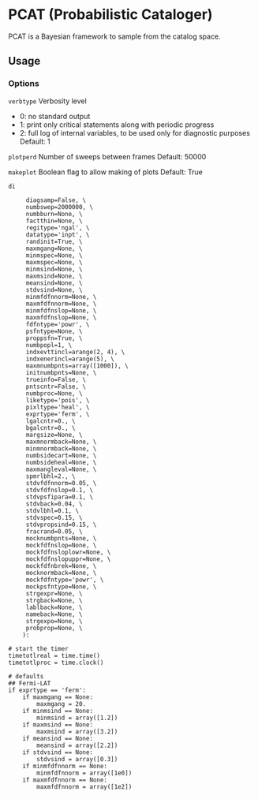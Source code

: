 # PCAT (Probabilistic Cataloger)

PCAT is a Bayesian framework to sample from the catalog space. 

## Usage

### Options
`verbtype`
Verbosity level
- 0: no standard output
- 1: print only critical statements along with periodic progress
- 2: full log of internal variables, to be used only for diagnostic purposes
Default: 1

`plotperd`
Number of sweeps between frames
Default: 50000

`makeplot`
Boolean flag to allow making of plots
Default: True

`di`


         diagsamp=False, \
         numbswep=2000000, \
         numbburn=None, \
         factthin=None, \
         regitype='ngal', \
         datatype='inpt', \
         randinit=True, \
         maxmgang=None, \
         minmspec=None, \
         maxmspec=None, \
         minmsind=None, \
         maxmsind=None, \
         meansind=None, \
         stdvsind=None, \
         minmfdfnnorm=None, \
         maxmfdfnnorm=None, \
         minmfdfnslop=None, \
         maxmfdfnslop=None, \
         fdfntype='powr', \
         psfntype=None, \
         proppsfn=True, \
         numbpopl=1, \
         indxevttincl=arange(2, 4), \
         indxenerincl=arange(5), \
         maxmnumbpnts=array([1000]), \
         initnumbpnts=None, \
         trueinfo=False, \
         pntscntr=False, \
         numbproc=None, \
         liketype='pois', \
         pixltype='heal', \
         exprtype='ferm', \
         lgalcntr=0., \
         bgalcntr=0., \
         margsize=None, \
         maxmnormback=None, \
         minmnormback=None, \
         numbsidecart=None, \
         numbsideheal=None, \
         maxmangleval=None, \
         spmrlbhl=2., \
         stdvfdfnnorm=0.05, \
         stdvfdfnslop=0.1, \
         stdvpsfipara=0.1, \
         stdvback=0.04, \
         stdvlbhl=0.1, \
         stdvspec=0.15, \
         stdvpropsind=0.15, \
         fracrand=0.05, \
         mocknumbpnts=None, \
         mockfdfnslop=None, \
         mockfdfnsloplowr=None, \
         mockfdfnslopuppr=None, \
         mockfdfnbrek=None, \
         mocknormback=None, \
         mockfdfntype='powr', \
         mockpsfntype=None, \
         strgexpr=None, \
         strgback=None, \
         lablback=None, \
         nameback=None, \
         strgexpo=None, \
         probprop=None, \
        ):
    
    # start the timer
    timetotlreal = time.time()
    timetotlproc = time.clock()
   
    # defaults
    ## Fermi-LAT
    if exprtype == 'ferm':
        if maxmgang == None:
            maxmgang = 20.
        if minmsind == None:
            minmsind = array([1.2])
        if maxmsind == None:
            maxmsind = array([3.2])
        if meansind == None:
            meansind = array([2.2])
        if stdvsind == None:
            stdvsind = array([0.3])
        if minmfdfnnorm == None:
            minmfdfnnorm = array([1e0])
        if maxmfdfnnorm == None:
            maxmfdfnnorm = array([1e2])

